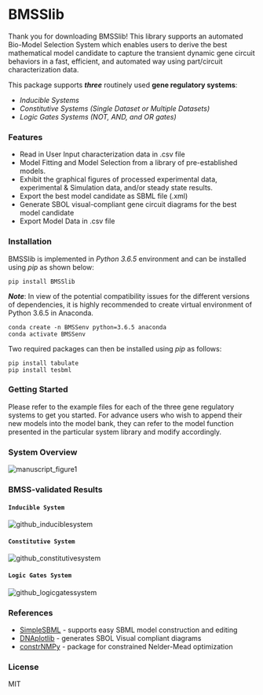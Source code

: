 # BMSSlib

Thank you for downloading BMSSlib! This library supports an automated Bio-Model Selection System which enables users to derive the best mathematical model candidate to capture the transient dynamic gene circuit behaviors in a fast, efficient, and automated way using part/circuit characterization data.

This package supports __*three*__ routinely used __gene regulatory systems__:
 
- *Inducible Systems*
- *Constitutive Systems (Single Dataset or Multiple Datasets)*
- *Logic Gates Systems (NOT, AND, and OR gates)*

### Features

- Read in User Input characterization data in .csv file
- Model Fitting and Model Selection from a library of pre-established models.
- Exhibit the graphical figures of processed experimental data, experimental & Simulation data, and/or steady state results.    
- Export the best model candidate as SBML file (.xml)
- Generate SBOL visual-compliant gene circuit diagrams for the best model candidate 
- Export Model Data in .csv file

### Installation

BMSSlib is implemented in *Python 3.6.5* environment and can be installed using *pip* as shown below:  

```
pip install BMSSlib
```


__*Note*__: In view of the potential compatibility issues for the different versions of dependencies, it is highly recommended to create virtual environment of Python 3.6.5 in Anaconda. 
```
conda create -n BMSSenv python=3.6.5 anaconda
conda activate BMSSenv
```
Two required packages can then be installed using *pip* as follows:
```
pip install tabulate
pip install tesbml
```

### Getting Started
Please refer to the example files for each of the three gene regulatory systems to get you started. For advance users who wish to append their new models into the model bank, they can refer to the model function presented in the particular system library and modify accordingly. 

### System Overview
![manuscript_figure1](https://user-images.githubusercontent.com/32381993/50499775-58e86a00-0a87-11e9-9993-5ed192d7aec2.png)

### BMSS-validated Results
#### `Inducible System`
![github_induciblesystem](https://user-images.githubusercontent.com/32381993/50501327-593a3280-0a92-11e9-9491-4574241672e3.png)

#### `Constitutive System`
![github_constitutivesystem](https://user-images.githubusercontent.com/32381993/50503415-d9b45f80-0aa1-11e9-9692-99b0fffde1a4.png)

#### `Logic Gates System`
![github_logicgatessystem](https://user-images.githubusercontent.com/32381993/50503680-a8d52a00-0aa3-11e9-9bab-680b900a6f4e.png)


### References
* [SimpleSBML]  - supports easy SBML model construction and editing
* [DNAplotlib]  - generates SBOL Visual compliant diagrams
* [constrNMPy]  - package for constrained Nelder-Mead optimization

### License

MIT

[//]: # (These are reference links used in the body of this note and get stripped out when the markdown processor does its job. There is no need to format nicely because it shouldn't be seen. Thanks SO - http://stackoverflow.com/questions/4823468/store-comments-in-markdown-syntax)


   [SimpleSBML]: <https://github.com/sys-bio/simplesbml>
   [DNAplotlib]: <https://github.com/VoigtLab/dnaplotlib>
   [constrNMPy]: <https://github.com/alexblaessle/constrNMPy>

